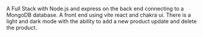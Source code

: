 A Full Stack with Node.js and express on the back end connecting to a MongoDB database. A front end using vite react and chakra ui. There is a light and dark mode with the ability to add a new product update and delete the product.
